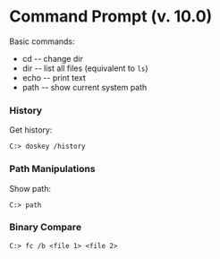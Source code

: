 # Command Prompt (v. 10.0)

Basic commands:

* cd -- change dir
* dir -- list all files (equivalent to `ls`)
* echo -- print text
* path -- show current system path

### History

Get history:
```
C:> doskey /history
```

### Path Manipulations

Show path:
```
C:> path
```

### Binary Compare

```
C:> fc /b <file 1> <file 2>
```
